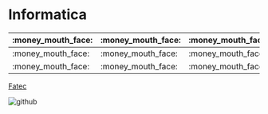 # **Informatica**
| :money\_mouth\_face: | :money\_mouth\_face: | :money\_mouth\_face: |
| --- | --- | --- |
| :money\_mouth\_face: | :money\_mouth\_face: | :money\_mouth\_face: |
| :money\_mouth\_face: | :money\_mouth\_face: | :money\_mouth\_face: |

[Fatec](http://www.fatec.sp.gov.br/view/Default.aspx)

![github](https://wallpapercave.com/wp/wp3082346.jpg)
